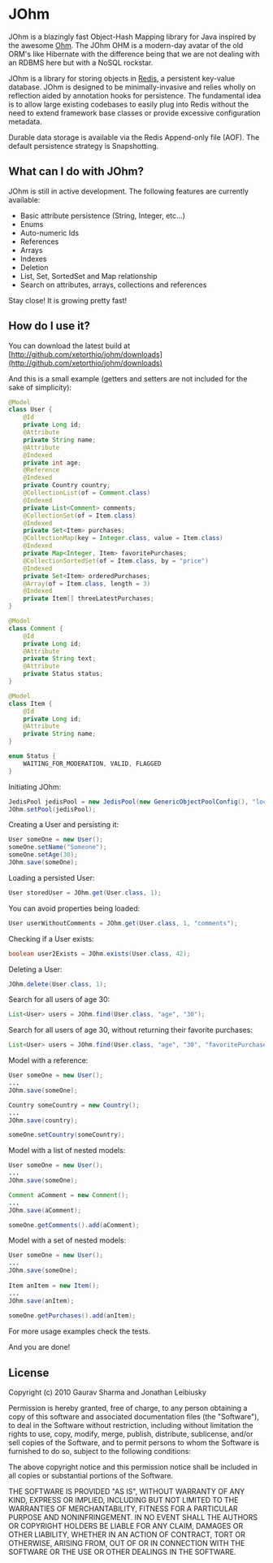 # JOhm

JOhm is a blazingly fast Object-Hash Mapping library for Java inspired by the awesome [Ohm](http://github.com/soveran/ohm). The JOhm OHM is a 
modern-day avatar of the old ORM's like Hibernate with the difference being that we are not dealing with an RDBMS here but with a NoSQL rockstar.

JOhm is a library for storing objects in [Redis](http://github.com/antirez/redis), a persistent key-value database. JOhm is designed to be 
minimally-invasive and relies wholly on reflection aided by annotation hooks for persistence. The fundamental idea is to allow large existing
codebases to easily plug into Redis without the need to extend framework base classes or provide excessive configuration metadata.

Durable data storage is available via the Redis Append-only file (AOF). The default persistence strategy is Snapshotting.

## What can I do with JOhm?
JOhm is still in active development. The following features are currently available:

- Basic attribute persistence (String, Integer, etc...)
- Enums
- Auto-numeric Ids
- References
- Arrays
- Indexes
- Deletion
- List, Set, SortedSet and Map relationship
- Search on attributes, arrays, collections and references

Stay close! It is growing pretty fast!

## How do I use it?

You can download the latest build at [http://github.com/xetorthio/johm/downloads](http://github.com/xetorthio/johm/downloads)

And this is a small example (getters and setters are not included for the sake of simplicity):

```java
@Model
class User {
    @Id
    private Long id;
	@Attribute
	private String name;
	@Attribute
	@Indexed
	private int age;
	@Reference
	@Indexed
	private Country country;
	@CollectionList(of = Comment.class)
	@Indexed
	private List<Comment> comments;
	@CollectionSet(of = Item.class)
	@Indexed
	private Set<Item> purchases;
	@CollectionMap(key = Integer.class, value = Item.class)
    @Indexed
    private Map<Integer, Item> favoritePurchases;
    @CollectionSortedSet(of = Item.class, by = "price")
    @Indexed
    private Set<Item> orderedPurchases;
    @Array(of = Item.class, length = 3)
    @Indexed
    private Item[] threeLatestPurchases;
}

@Model
class Comment {
    @Id
    private Long id;
	@Attribute
	private String text;
	@Attribute
	private Status status;
}

@Model
class Item {
    @Id
    private Long id;
	@Attribute
	private String name;
}

enum Status {
    WAITING_FOR_MODERATION, VALID, FLAGGED
}
```

Initiating JOhm:

```java
JedisPool jedisPool = new JedisPool(new GenericObjectPoolConfig(), "localhost");
JOhm.setPool(jedisPool);
```

Creating a User and persisting it:

```java
User someOne = new User();
someOne.setName("Someone");
someOne.setAge(30);
JOhm.save(someOne);
```

Loading a persisted User:

```java
User storedUser = JOhm.get(User.class, 1);
```

You can avoid properties being loaded:

```java
User userWithoutComments = JOhm.get(User.class, 1, "comments");
```

Checking if a User exists:

```java
boolean user2Exists = JOhm.exists(User.class, 42);
```

Deleting a User:

```java
JOhm.delete(User.class, 1);
```

Search for all users of age 30:

```java
List<User> users = JOhm.find(User.class, "age", "30");
```

Search for all users of age 30, without returning their favorite purchases:

```java
List<User> users = JOhm.find(User.class, "age", "30", "favoritePurchases");
```

Model with a reference:

```java
User someOne = new User();
...
JOhm.save(someOne);

Country someCountry = new Country();
...
JOhm.save(country);

someOne.setCountry(someCountry);
```

Model with a list of nested models:

```java
User someOne = new User();
...
JOhm.save(someOne);

Comment aComment = new Comment();
...
JOhm.save(aComment);

someOne.getComments().add(aComment);
```

Model with a set of nested models:

```java
User someOne = new User();
...
JOhm.save(someOne);
	
Item anItem = new Item();
...
JOhm.save(anItem);
	
someOne.getPurchases().add(anItem);
```

For more usage examples check the tests.

And you are done!

## License

Copyright (c) 2010 Gaurav Sharma and Jonathan Leibiusky

Permission is hereby granted, free of charge, to any person
obtaining a copy of this software and associated documentation
files (the "Software"), to deal in the Software without
restriction, including without limitation the rights to use,
copy, modify, merge, publish, distribute, sublicense, and/or sell
copies of the Software, and to permit persons to whom the
Software is furnished to do so, subject to the following
conditions:

The above copyright notice and this permission notice shall be
included in all copies or substantial portions of the Software.

THE SOFTWARE IS PROVIDED "AS IS", WITHOUT WARRANTY OF ANY KIND,
EXPRESS OR IMPLIED, INCLUDING BUT NOT LIMITED TO THE WARRANTIES
OF MERCHANTABILITY, FITNESS FOR A PARTICULAR PURPOSE AND
NONINFRINGEMENT. IN NO EVENT SHALL THE AUTHORS OR COPYRIGHT
HOLDERS BE LIABLE FOR ANY CLAIM, DAMAGES OR OTHER LIABILITY,
WHETHER IN AN ACTION OF CONTRACT, TORT OR OTHERWISE, ARISING
FROM, OUT OF OR IN CONNECTION WITH THE SOFTWARE OR THE USE OR
OTHER DEALINGS IN THE SOFTWARE.

